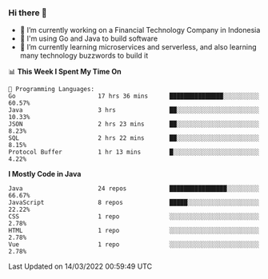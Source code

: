 ### Hi there 👋

<!--
**mazzama/mazzama** is a ✨ _special_ ✨ repository because its `README.md` (this file) appears on your GitHub profile.

Here are some ideas to get you started:

- 🔭 I’m currently working on ...
- 🌱 I’m currently learning ...
- 👯 I’m looking to collaborate on ...
- 🤔 I’m looking for help with ...
- 💬 Ask me about ...
- 📫 How to reach me: ...
- 😄 Pronouns: ...
- ⚡ Fun fact: ...
-->

- 🔭 I’m currently working on a Financial Technology Company in Indonesia
- :gun: I'm using Go and Java to build software
- 🌱 I’m currently learning microservices and serverless, and also learning many technology buzzwords to build it

<!--START_SECTION:waka-->
📊 **This Week I Spent My Time On** 

```text
💬 Programming Languages: 
Go                       17 hrs 36 mins      ███████████████░░░░░░░░░░   60.57% 
Java                     3 hrs               ██░░░░░░░░░░░░░░░░░░░░░░░   10.33% 
JSON                     2 hrs 23 mins       ██░░░░░░░░░░░░░░░░░░░░░░░   8.23% 
SQL                      2 hrs 22 mins       ██░░░░░░░░░░░░░░░░░░░░░░░   8.15% 
Protocol Buffer          1 hr 13 mins        █░░░░░░░░░░░░░░░░░░░░░░░░   4.22%

```

**I Mostly Code in Java** 

```text
Java                     24 repos            ████████████████░░░░░░░░░   66.67% 
JavaScript               8 repos             █████░░░░░░░░░░░░░░░░░░░░   22.22% 
CSS                      1 repo              ░░░░░░░░░░░░░░░░░░░░░░░░░   2.78% 
HTML                     1 repo              ░░░░░░░░░░░░░░░░░░░░░░░░░   2.78% 
Vue                      1 repo              ░░░░░░░░░░░░░░░░░░░░░░░░░   2.78%

```



 Last Updated on 14/03/2022 00:59:49 UTC
<!--END_SECTION:waka-->

